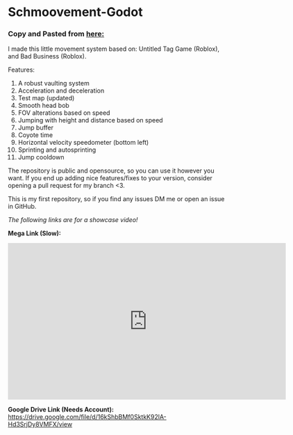 # Schmoovement-Godot

### Copy and Pasted from [here:](https://forum.godotengine.org/t/3d-schmovement-system-showcase/97992/2)

I made this little movement system based on: Untitled Tag Game (Roblox), and Bad Business (Roblox).

Features:
1. A robust vaulting system
2. Acceleration and deceleration
4. Test map (updated)
5. Smooth head bob
6. FOV alterations based on speed
7. Jumping with height and distance based on speed
8. Jump buffer
9. Coyote time
10. Horizontal velocity speedometer (bottom left)
11. Sprinting and autosprinting
12. Jump cooldown

The repository is public and opensource, so you can use it however you want.
If you end up adding nice features/fixes to your version, consider opening a pull request for my branch <3.

This is my first repository, so if you find any issues DM me or open an issue in GitHub.

*The following links are for a showcase video!*

**Mega Link (Slow):**
<iframe width="640" height="360" frameborder="0" src="https://mega.nz/embed/eTo1gZAY#Kg5ThP4WsSkX4WQmVIADoIzXyWvtLm3CSbz5Cptxrqg" allowfullscreen ></iframe>

**Google Drive Link (Needs Account):**
https://drive.google.com/file/d/16kShbBMf0SktkK92lA-Hd3SrjDy8VMFX/view
